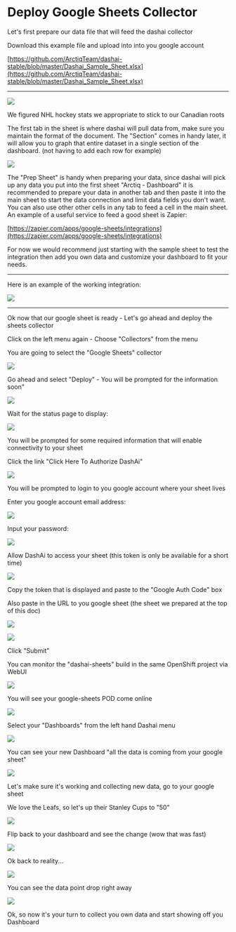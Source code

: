 # Deploy Google Sheets Collector

Let's first prepare our data file that will feed the dashai collector

Download this example file and upload into into you google account

[https://github.com/ArctiqTeam/dashai-stable/blob/master/Dashai_Sample_Sheet.xlsx](https://github.com/ArctiqTeam/dashai-stable/blob/master/Dashai_Sample_Sheet.xlsx)

---

![](https://www.notion.so/file/https%3A%2F%2Fs3-us-west-2.amazonaws.com%2Fsecure.notion-static.com%2F29c7b13a-4f19-45dd-9d3a-6d0e376dadfc%2FScreenshot2018-04-2617.29.13.png)

We figured NHL hockey stats we appropriate to stick to our Canadian roots

The first tab in the sheet is where dashai will pull data from, make sure you maintain the format of the document. The "Section" comes in handy later, it will allow you to graph that entire dataset in a single section of the dashboard. (not having to add each row for example)

![](https://www.notion.so/file/https%3A%2F%2Fs3-us-west-2.amazonaws.com%2Fsecure.notion-static.com%2F0c119240-2d98-49e1-ac7a-a9efc5db0382%2FScreenshot2018-04-2617.47.03.png)

The "Prep Sheet" is handy when preparing your data, since dashai will pick up any data you put into the first sheet "Arctiq - Dashboard" it is recommended to prepare your data in another tab and then paste it into the main sheet to start the data connection and limit data fields you don't want. You can also use other other cells in any tab to feed a cell in the main sheet. An example of a useful service to feed a good sheet is Zapier:

[https://zapier.com/apps/google-sheets/integrations](https://zapier.com/apps/google-sheets/integrations)

For now we would recommend just starting with the sample sheet to test the integration then add you own data and customize your dashboard to fit your needs.

---

Here is an example of the working integration:

![](https://www.notion.so/file/https%3A%2F%2Fs3-us-west-2.amazonaws.com%2Fsecure.notion-static.com%2Fcf0978d0-08f7-40bf-80c9-a8ca9fd283ef%2FScreenshot2018-04-2618.31.50.png)

---

Ok now that our google sheet is ready - Let's go ahead and deploy the sheets collector

Click on the left menu again - Choose "Collectors" from the menu

You are going to select the "Google Sheets" collector

![](https://static.notion-static.com/1b9438dd-cb26-4fd9-a4b5-054b0db3d379/Screenshot_2018-03-18_17.34.10.png)

Go ahead and select "Deploy" - You will be prompted for the information soon"

![](https://static.notion-static.com/e1859e91-381d-48da-b0a6-d821978dd994/Screenshot_2018-03-18_17.34.47.png)

Wait for the status page to display:

![](https://static.notion-static.com/8460f9e5-be4d-4f4f-aeba-7f6877e39630/Screenshot_2018-02-12_14.58.53.png)

You will be prompted for some required information that will enable connectivity to your sheet

Click the link "Click Here To Authorize DashAi"

![](https://static.notion-static.com/9afc355b-a073-47a5-8305-95ad6fae4f0f/Screenshot_2018-03-18_17.36.01.png)

You will be prompted to login to you google account where your sheet lives

Enter you google account email address:

![](https://static.notion-static.com/d1078e00-68ad-4010-bd9c-5b17f6238508/Screenshot_2018-02-12_14.55.50.png)

Input your password:

![](https://static.notion-static.com/d81e5454-eefb-4569-bc2b-fad57f82fdc6/Screenshot_2018-02-12_14.57.00.png)

Allow DashAi to access your sheet (this token is only be available for a short time)

![](https://static.notion-static.com/a2634e13-c38e-49c7-859e-71a2086000c2/Screenshot_2018-02-12_14.57.14.png)

Copy the token that is displayed and paste to the "Google Auth Code" box

Also paste in the URL to you google sheet (the sheet we prepared at the top of this doc)

![](https://static.notion-static.com/9afc355b-a073-47a5-8305-95ad6fae4f0f/Screenshot_2018-03-18_17.36.01.png)

![](https://static.notion-static.com/84231f9b-90e4-43f1-bd01-475325180c50/Screenshot_2018-03-18_17.37.10.png)

Click "Submit"

You can monitor the "dashai-sheets" build in the same OpenShift project via WebUI

![](https://static.notion-static.com/ab9bbcce-5864-4c4c-b723-98917ba335a5/Screenshot_2018-02-12_15.00.16.png)

You will see your google-sheets POD come online

![](https://static.notion-static.com/a3ad3249-1e66-4820-a5a3-d4db18851a32/Screenshot_2018-02-12_15.02.18.png)

Select your "Dashboards" from the left hand Dashai menu

![](https://static.notion-static.com/88090c34-4820-412f-9a62-cce8092483cf/Screenshot_2018-03-18_17.41.02.png)

You can see your new Dashboard "all the data is coming from your google sheet"

![](https://www.notion.so/file/https%3A%2F%2Fs3-us-west-2.amazonaws.com%2Fsecure.notion-static.com%2F4a84373f-c59e-4a4f-89da-ebca20ff7173%2FScreenshot2018-04-2423.31.49.png)

Let's make sure it's working and collecting new data, go to your google sheet

We love the Leafs, so let's up their Stanley Cups to "50"

![](https://www.notion.so/file/https%3A%2F%2Fs3-us-west-2.amazonaws.com%2Fsecure.notion-static.com%2F0d1252fd-9e87-4b8b-82e1-020907f4ef27%2FScreenshot2018-04-2423.34.06.png)

Flip back to your dashboard and see the change (wow that was fast)

![](https://www.notion.so/file/https%3A%2F%2Fs3-us-west-2.amazonaws.com%2Fsecure.notion-static.com%2F7159d1f6-7dfa-405a-943a-3b567c3d388a%2FScreenshot2018-04-2423.34.41.png)

Ok back to reality...

![](https://www.notion.so/file/https%3A%2F%2Fs3-us-west-2.amazonaws.com%2Fsecure.notion-static.com%2Ff1e6f727-333f-4377-8d3d-b3f69c528085%2FScreenshot2018-04-2423.36.20.png)

You can see the data point drop right away

![](https://www.notion.so/file/https%3A%2F%2Fs3-us-west-2.amazonaws.com%2Fsecure.notion-static.com%2F12e1a69b-a954-4d4f-a5cd-91642fb607b7%2FScreenshot2018-04-2423.36.33.png)

Ok, so now it's your turn to collect you own data and start showing off you Dashboard
